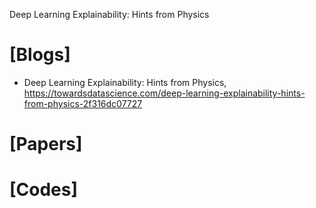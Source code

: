 Deep Learning Explainability: Hints from Physics

# [Blogs]
+ Deep Learning Explainability: Hints from Physics, https://towardsdatascience.com/deep-learning-explainability-hints-from-physics-2f316dc07727


# [Papers]


# [Codes]

